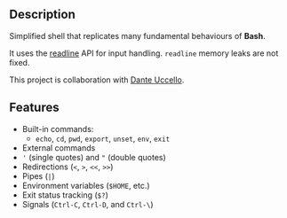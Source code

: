 ## Description
Simplified shell that replicates many fundamental behaviours of **Bash**.

It uses the [readline](https://www.man7.org/linux/man-pages/man3/readline.3.html) API for input handling.
`readline` memory leaks are not fixed.

This project is collaboration with [Dante Uccello](https://github.com/duccello).

## Features
- Built-in commands:
	- `echo`, `cd`, `pwd`, `export`, `unset`, `env`, `exit`
- External commands
- `'` (single quotes) and `"` (double quotes)
- Redirections (`<`, `>`, `<<`, `>>`)
- Pipes (`|`)
- Environment variables (`$HOME`, etc.)
- Exit status tracking (`$?`)
- Signals (`Ctrl-C`, `Ctrl-D`, and `Ctrl-\`)
